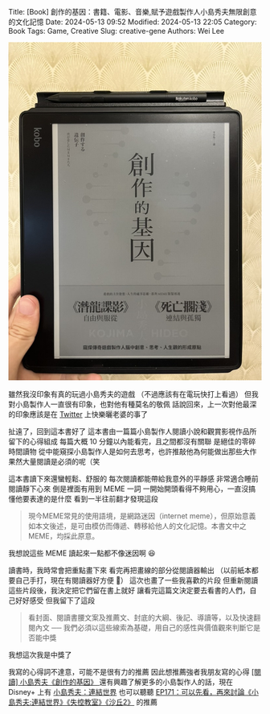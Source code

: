 Title: [Book] 創作的基因：書籍、電影、音樂,賦予遊戲製作人小島秀夫無限創意的文化記憶
Date: 2024-05-13 09:52
Modified: 2024-05-13 22:05
Category: Book
Tags: Game, Creative
Slug: creative-gene
Authors: Wei Lee

![creative-gene](/images/books/creative-gene.jpg)

<!--more-->

雖然我沒印象有真的玩過小島秀夫的遊戲
（不過應該有在電玩快打上看過）
但我對小島製作人一直很有印象，也對他有種莫名的敬佩
話說回來，上一次對他最深的印象應該是在 [Twitter](https://twitter.com/Kojima_Hideo/status/1670520011482603521) 上快樂曬老婆的事了

扯遠了，回到這本書好了
這本書由一篇篇小島製作人閱讀小說和觀賞影視作品所留下的心得組成
每篇大概 10 分鐘以內能看完，且之間都沒有關聯
是絕佳的零碎時間讀物
從中能窺探小島製作人是如何去思考，也許推敲他為何能做出那些大作
果然大量閱讀是必須的呢（笑

這本書讀下來還蠻輕鬆、舒服的
每次閱讀都能帶給我意外的平靜感
非常適合睡前閱讀靜下心來
倒是裡面有用到 MEME 一詞
一開始開頭看得不夠用心，一直沒搞懂他要表達的是什麼
看到一半往前翻才發現這段

> 現今MEME常見的使用語境，是網路迷因（internet meme），但原始意義如本文後述，是可由模仿而傳遞、轉移給他人的文化記憶。本書文中之MEME，均採此原意。

我想說這些 MEME 讀起來一點都不像迷因啊 😆

讀書時，我時常會把重點畫下來
看完再把畫線的部分從閱讀器輸出
（以前紙本都要自己手打，現在有閱讀器好方便 🙌）
這次也畫了一些我喜歡的片段
但重新閱讀這些片段後，我決定把它們留在書上就好
讓看完這篇文決定要去看書的人們，自己好好感受
但我留下了這段

> 看封面、閱讀書腰文案及推薦文、封底的大綱、後記、導讀等，以及快速翻閱內文 ── 我們必須以這些線索為基礎，用自己的感性與價值觀來判斷它是否能中獎

我想這次我是中獎了 

我寫的心得詞不達意，可能不是很有力的推薦
因此想推薦強者我朋友寫的心得 [ [閱讀] 小島秀夫《創作的基因》 ](https://lankudot.airfishlab.com/blog/2023-10-the-gifted-gene-and-my-lovable-memes/)
還有興趣了解更多的小島製作人的話，現在 Disney+ 上有 [小島秀夫：連結世界](https://www.disneyplus.com/en-tw/movies/hideo-kojima-connecting-worlds/5J9EpUmPgTfG)
也可以聽聽 [EP171：可以先看，再來討論《小島秀夫:連結世界》《失控教室》《沙丘2》](https://neildrinkmilk.firstory.io/episodes/clt9hqqvz17kp01zzc5je5edw) 的推薦

